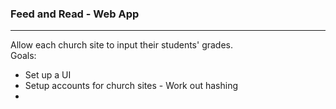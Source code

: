 <h3>Feed and Read - Web App</h3>
<hr>
Allow each church site to input their students' grades.
<br>
Goals:
<ul>
<li>Set up a UI</li>
<li>Setup accounts for church sites - Work out hashing</li>
<li></li>
</ul>